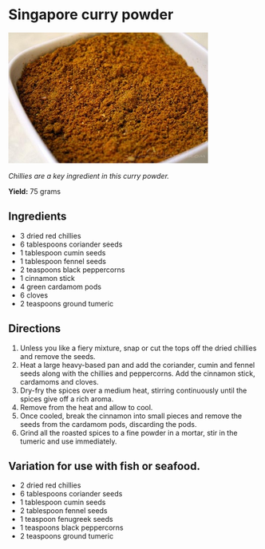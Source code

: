 # Singapore curry powder

![Singapore](resources/singapore.jpg)

*Chillies are a key ingredient in this curry powder.*

**Yield:** 75 grams
## Ingredients
- 3 dried red chillies
- 6 tablespoons coriander seeds
- 1 tablespoon cumin seeds
- 1 tablespoon fennel seeds
- 2 teaspoons black peppercorns
- 1 cinnamon stick
- 4 green cardamom pods
- 6 cloves
- 2 teaspoons ground tumeric

## Directions
1. Unless you like a fiery mixture, snap or cut the tops off the dried chillies and remove the seeds.
1. Heat a large heavy-based pan and add the coriander, cumin and fennel seeds along with the chillies and peppercorns. Add the cinnamon stick, cardamoms and cloves.
1. Dry-fry the spices over a medium heat, stirring continuously until the spices give off a rich aroma.
1. Remove from the heat and allow to cool.
1. Once cooled, break the cinnamon into small pieces and remove the seeds from the cardamom pods, discarding the pods.
1. Grind all the roasted spices to a fine powder in a mortar, stir in the tumeric and use immediately.


## Variation for use with fish or seafood.
- 2 dried red chillies
- 6 tablespoons coriander seeds
- 1 tablespoon cumin seeds
- 2 tablespoon fennel seeds
- 1 teaspoon fenugreek seeds
- 1 teaspoons black peppercorns
- 2 teaspoons ground tumeric